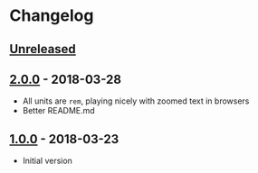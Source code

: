 # Changelog

## [Unreleased][]

## [2.0.0][] - 2018-03-28

- All units are `rem`, playing nicely with zoomed text in browsers
- Better README.md

## [1.0.0][] - 2018-03-23

- Initial version


[Unreleased]: https://github.com/ceteio/styled-components-rhythm/compare/v2.0.0...HEAD
[2.0.0]: https://github.com/ceteio/styled-components-rhythm/compare/v1.0.0...v2.0.0
[1.0.0]: https://github.com/ceteio/styled-components-rhythm/tree/v1.0.0

